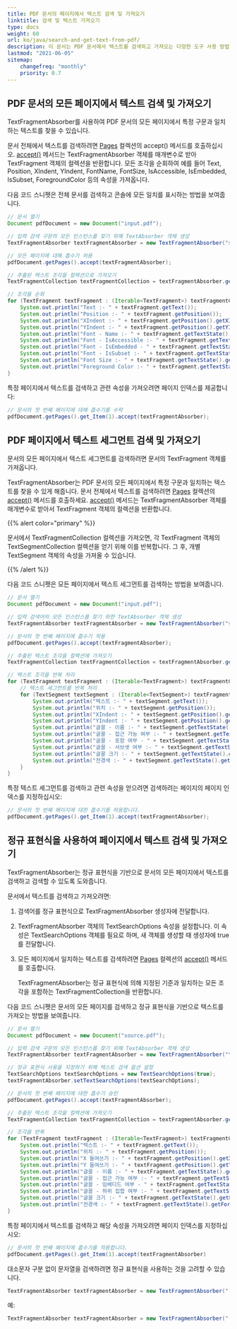 ```yaml
---
title: PDF 문서의 페이지에서 텍스트 검색 및 가져오기
linktitle: 검색 및 텍스트 가져오기
type: docs
weight: 60
url: ko/java/search-and-get-text-from-pdf/
description: 이 문서는 PDF 문서에서 텍스트를 검색하고 가져오는 다양한 도구 사용 방법을 설명합니다. 특정 페이지나 전체 페이지에서 정규 표현식을 사용하여 검색할 수 있습니다.
lastmod: "2021-06-05"
sitemap:
    changefreq: "monthly"
    priority: 0.7
---
```


## PDF 문서의 모든 페이지에서 텍스트 검색 및 가져오기

TextFragmentAbsorber를 사용하여 PDF 문서의 모든 페이지에서 특정 구문과 일치하는 텍스트를 찾을 수 있습니다.

문서 전체에서 텍스트를 검색하려면 [Pages](https://reference.aspose.com/pdf/java/com.aspose.pdf/Page) 컬렉션의 accept() 메서드를 호출하십시오.
 [accept()](https://reference.aspose.com/pdf/java/com.aspose.pdf/TextFragmentAbsorber) 메서드는 TextFragmentAbsorber 객체를 매개변수로 받아 TextFragment 객체의 컬렉션을 반환합니다. 모든 조각을 순회하여 예를 들어 Text, Position, XIndent, YIndent, FontName, FontSize, IsAccessible, IsEmbedded, IsSubset, ForegroundColor 등의 속성을 가져옵니다.

다음 코드 스니펫은 전체 문서를 검색하고 콘솔에 모든 일치를 표시하는 방법을 보여줍니다.

```java
// 문서 열기
Document pdfDocument = new Document("input.pdf");

// 입력 검색 구문의 모든 인스턴스를 찾기 위해 TextAbsorber 객체 생성
TextFragmentAbsorber textFragmentAbsorber = new TextFragmentAbsorber("sample");

// 모든 페이지에 대해 흡수기 허용
pdfDocument.getPages().accept(textFragmentAbsorber);

// 추출된 텍스트 조각을 컬렉션으로 가져오기
TextFragmentCollection textFragmentCollection = textFragmentAbsorber.getTextFragments();

// 조각을 순회
for (TextFragment textFragment : (Iterable<TextFragment>) textFragmentCollection) {
    System.out.println("Text :- " + textFragment.getText());
    System.out.println("Position :- " + textFragment.getPosition());
    System.out.println("XIndent :- " + textFragment.getPosition().getXIndent());
    System.out.println("YIndent :- " + textFragment.getPosition().getYIndent());
    System.out.println("Font - Name :- " + textFragment.getTextState().getFont().getFontName());
    System.out.println("Font - IsAccessible :- " + textFragment.getTextState().getFont().isAccessible());
    System.out.println("Font - IsEmbedded - " + textFragment.getTextState().getFont().isEmbedded());
    System.out.println("Font - IsSubset :- " + textFragment.getTextState().getFont().isSubset());
    System.out.println("Font Size :- " + textFragment.getTextState().getFontSize());
    System.out.println("Foreground Color :- " + textFragment.getTextState().getForegroundColor());
}
```

특정 페이지에서 텍스트를 검색하고 관련 속성을 가져오려면 페이지 인덱스를 제공합니다:

```java
// 문서의 첫 번째 페이지에 대해 흡수기를 수락
pdfDocument.getPages().get_Item(1).accept(textFragmentAbsorber);
```

## PDF 페이지에서 텍스트 세그먼트 검색 및 가져오기

문서의 모든 페이지에서 텍스트 세그먼트를 검색하려면 문서의 TextFragment 객체를 가져옵니다.

TextFragmentAbsorber는 PDF 문서의 모든 페이지에서 특정 구문과 일치하는 텍스트를 찾을 수 있게 해줍니다. 문서 전체에서 텍스트를 검색하려면 [Pages](https://reference.aspose.com/pdf//java/com.aspose.pdf/pagecollection) 컬렉션의 [accept()](https://reference.aspose.com/pdf/java/com.aspose.pdf/TextFragmentAbsorber) 메서드를 호출하세요. [accept()](https://reference.aspose.com/pdf/java/com.aspose.pdf/TextFragmentAbsorber) 메서드는 TextFragmentAbsorber 객체를 매개변수로 받아서 TextFragment 객체의 컬렉션을 반환합니다.

{{% alert color="primary" %}}

문서에서 TextFragmentCollection 컬렉션을 가져오면, 각 TextFragment 객체의 TextSegmentCollection 컬렉션을 얻기 위해 이를 반복합니다.
 그 후, 개별 TextSegment 객체의 속성을 가져올 수 있습니다.

{{% /alert %}}

다음 코드 스니펫은 모든 페이지에서 텍스트 세그먼트를 검색하는 방법을 보여줍니다.

```java
// 문서 열기
Document pdfDocument = new Document("input.pdf");

// 입력 검색어의 모든 인스턴스를 찾기 위한 TextAbsorber 객체 생성
TextFragmentAbsorber textFragmentAbsorber = new TextFragmentAbsorber("sample");

// 문서의 첫 번째 페이지에 흡수기 적용
pdfDocument.getPages().accept(textFragmentAbsorber);

// 추출된 텍스트 조각을 컬렉션에 가져오기
TextFragmentCollection textFragmentCollection = textFragmentAbsorber.getTextFragments();

// 텍스트 조각을 반복 처리
for (TextFragment textFragment : (Iterable<TextFragment>) textFragmentCollection) {
    // 텍스트 세그먼트를 반복 처리
    for (TextSegment textSegment : (Iterable<TextSegment>) textFragment.getSegments()) {
        System.out.println("텍스트 :- " + textSegment.getText());
        System.out.println("위치 :- " + textSegment.getPosition());
        System.out.println("XIndent :- " + textSegment.getPosition().getXIndent());
        System.out.println("YIndent :- " + textSegment.getPosition().getYIndent());
        System.out.println("글꼴 - 이름 :- " + textSegment.getTextState().getFont().getFontName());
        System.out.println("글꼴 - 접근 가능 여부 :- " + textSegment.getTextState().getFont().isAccessible());
        System.out.println("글꼴 - 포함 여부 - " + textSegment.getTextState().getFont().isEmbedded());
        System.out.println("글꼴 - 서브셋 여부 :- " + textSegment.getTextState().getFont().isSubset());
        System.out.println("글꼴 크기 :- " + textSegment.getTextState().getFontSize());
        System.out.println("전경색 :- " + textSegment.getTextState().getForegroundColor());
    }
}
```

특정 텍스트 세그먼트를 검색하고 관련 속성을 얻으려면 검색하려는 페이지의 페이지 인덱스를 지정하십시오:

```java
// 문서의 첫 번째 페이지에 대한 흡수기를 허용합니다.
pdfDocument.getPages().get_Item(1).accept(textFragmentAbsorber);
```

## 정규 표현식을 사용하여 페이지에서 텍스트 검색 및 가져오기

TextFragmentAbsorber는 정규 표현식을 기반으로 문서의 모든 페이지에서 텍스트를 검색하고 검색할 수 있도록 도와줍니다.

문서에서 텍스트를 검색하고 가져오려면:

1. 검색어를 정규 표현식으로 TextFragmentAbsorber 생성자에 전달합니다.
1. TextFragmentAbsorber 객체의 TextSearchOptions 속성을 설정합니다.
   이 속성은 TextSearchOptions 객체를 필요로 하며, 새 객체를 생성할 때 생성자에 true를 전달합니다.
1. 모든 페이지에서 일치하는 텍스트를 검색하려면 [Pages](https://reference.aspose.com/pdf//java/com.aspose.pdf/pagecollection) 컬렉션의 [accept()](https://reference.aspose.com/pdf/java/com.aspose.pdf/TextFragmentAbsorber) 메서드를 호출합니다.

   TextFragmentAbsorber는 정규 표현식에 의해 지정된 기준과 일치하는 모든 조각을 포함하는 TextFragmentCollection을 반환합니다.

다음 코드 스니펫은 문서의 모든 페이지를 검색하고 정규 표현식을 기반으로 텍스트를 가져오는 방법을 보여줍니다.

```java
// 문서 열기
Document pdfDocument = new Document("source.pdf");

// 입력 검색 구문의 모든 인스턴스를 찾기 위해 TextAbsorber 객체 생성
TextFragmentAbsorber textFragmentAbsorber = new TextFragmentAbsorber("\\d{4}-\\d{4}"); // 예: 1999-2000

// 정규 표현식 사용을 지정하기 위해 텍스트 검색 옵션 설정
TextSearchOptions textSearchOptions = new TextSearchOptions(true);
textFragmentAbsorber.setTextSearchOptions(textSearchOptions);

// 문서의 첫 번째 페이지에 대한 흡수기 승인
pdfDocument.getPages().accept(textFragmentAbsorber);

// 추출된 텍스트 조각을 컬렉션에 가져오기
TextFragmentCollection textFragmentCollection = textFragmentAbsorber.getTextFragments();

// 조각을 반복
for (TextFragment textFragment : (Iterable<TextFragment>) textFragmentCollection) {
    System.out.println("텍스트 :- " + textFragment.getText());
    System.out.println("위치 :- " + textFragment.getPosition());
    System.out.println("X 들여쓰기 :- " + textFragment.getPosition().getXIndent());
    System.out.println("Y 들여쓰기 :- " + textFragment.getPosition().getYIndent());
    System.out.println("글꼴 - 이름 :- " + textFragment.getTextState().getFont().getFontName());
    System.out.println("글꼴 - 접근 가능 여부 :- " + textFragment.getTextState().getFont().isAccessible());
    System.out.println("글꼴 - 임베디드 여부 - " + textFragment.getTextState().getFont().isEmbedded());
    System.out.println("글꼴 - 하위 집합 여부 :- " + textFragment.getTextState().getFont().isSubset());
    System.out.println("글꼴 크기 :- " + textFragment.getTextState().getFontSize());
    System.out.println("전경색 :- " + textFragment.getTextState().getForegroundColor());
}
```


특정 페이지에서 텍스트를 검색하고 해당 속성을 가져오려면 페이지 인덱스를 지정하십시오:

```java
// 문서의 첫 번째 페이지에 흡수기를 적용합니다.
pdfDocument.getPages().get_Item(1).accept(textFragmentAbsorber)
```

대소문자 구분 없이 문자열을 검색하려면 정규 표현식을 사용하는 것을 고려할 수 있습니다.

```java
TextFragmentAbsorber textFragmentAbsorber = new TextFragmentAbsorber("(?i)Line", new TextSearchOptions(true));
```

예:

```java
TextFragmentAbsorber textFragmentAbsorber = new TextFragmentAbsorber("[\\S]+");
```